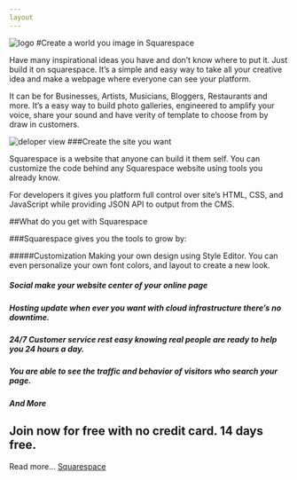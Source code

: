 ```yaml
---
layout
---
```

![logo](http://www.squarespace.com/assets/logos/squarespace-logo-horizontal-white.jpg)
#Create a world you image in Squarespace

<p>Have many inspirational ideas you have and don’t know where to put it.  Just build it on squarespace. It’s a simple and easy way to take all your creative idea and make a webpage where everyone can see your platform. 

<p>It can be for Businesses, Artists, Musicians, Bloggers, Restaurants and more. It’s a easy way to build photo galleries, engineered to amplify your voice, share your sound and have verity of template to choose from by draw in customers.

![deloper view](https://farm9.staticflickr.com/8580/16096901403_45e9f3f4be_b.jpg)
###Create the site you want

<p>Squarespace is a website that anyone can build it them self.  You can customize the code behind any Squarespace website using tools you already know. 

<p>For developers it gives you platform full control over site’s HTML, CSS, and JavaScript while providing JSON API to output from the CMS. 

##What do you get with Squarespace

###Squarespace gives you the tools to grow by:

#####Customization Making your own design using Style Editor. You can even personalize your own font colors, and layout to create a new look.

##### Social make your website center of your online page

##### Hosting update when ever you want with cloud infrastructure there’s no downtime. 

##### 24/7 Customer service rest easy knowing real people are ready to help you 24 hours a day.
##### You are able to see the traffic and behavior of visitors who search your page.
##### And More

## Join now for free with no credit card. 14 days free. 
Read more... [Squarespace](http://www.squarespace.com/pricing/)

